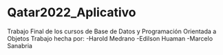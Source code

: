 # Qatar2022_Aplicativo
Trabajo Final de los cursos de Base de Datos y Programación Orientada a Objetos
Trabajo hecha por:
-Harold Medrano
-Edilson Huaman
-Marcelo Sanabria
